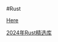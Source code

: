 #Rust 

[Here](https://mp.weixin.qq.com/mp/appmsgalbum?__biz=MzUzNTQ1NzA3Mg==&action=getalbum&album_id=3362331641289048065&scene=173&subscene=&sessionid=svr_0bf1523a363&enterid=1713486764&from_msgid=2247483975&from_itemidx=1&count=3&nolastread=1#wechat_redirect)

[2024年Rust精选库](https://mp.weixin.qq.com/mp/appmsgalbum?__biz=MzUzNTQ1NzA3Mg==&action=getalbum&album_id=3382692700659056643&scene=173&subscene=&sessionid=svr_6ae47bf3e16&enterid=1713486809&from_msgid=2247483818&from_itemidx=2&count=3&nolastread=1#wechat_redirect)

